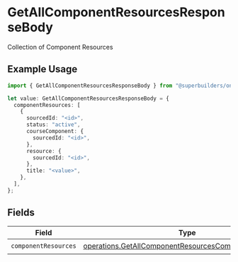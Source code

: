 # GetAllComponentResourcesResponseBody

Collection of Component Resources

## Example Usage

```typescript
import { GetAllComponentResourcesResponseBody } from "@superbuilders/oneroster/models/operations";

let value: GetAllComponentResourcesResponseBody = {
  componentResources: [
    {
      sourcedId: "<id>",
      status: "active",
      courseComponent: {
        sourcedId: "<id>",
      },
      resource: {
        sourcedId: "<id>",
      },
      title: "<value>",
    },
  ],
};
```

## Fields

| Field                                                                                                                          | Type                                                                                                                           | Required                                                                                                                       | Description                                                                                                                    |
| ------------------------------------------------------------------------------------------------------------------------------ | ------------------------------------------------------------------------------------------------------------------------------ | ------------------------------------------------------------------------------------------------------------------------------ | ------------------------------------------------------------------------------------------------------------------------------ |
| `componentResources`                                                                                                           | [operations.GetAllComponentResourcesComponentResource](../../models/operations/getallcomponentresourcescomponentresource.md)[] | :heavy_check_mark:                                                                                                             | N/A                                                                                                                            |